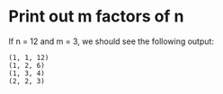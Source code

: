 # Print out m factors of n

If n = 12 and m = 3, we should see the following output:

    (1, 1, 12)
    (1, 2, 6)
    (1, 3, 4)
    (2, 2, 3)
